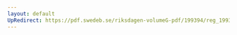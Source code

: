```yaml
---
layout: default
UpRedirect: https://pdf.swedeb.se/riksdagen-volumeG-pdf/199394/reg_199394/reg_199394_0002.pdf
---
```

